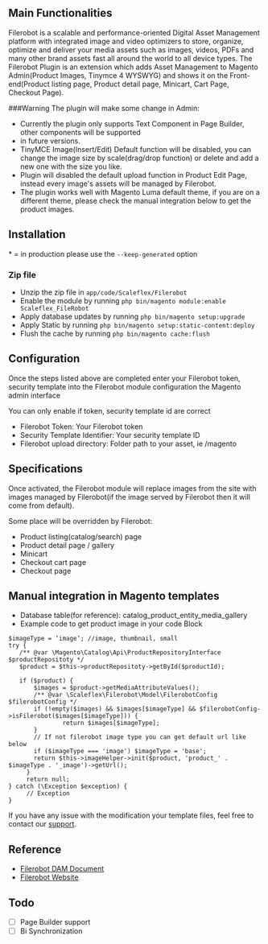 ## Main Functionalities

Filerobot is a scalable and performance-oriented Digital Asset Management platform with integrated image and video
optimizers to store, organize, optimize and deliver your media assets such as images, videos, PDFs and many other
brand assets fast all around the world to all device types.
The Filerobot Plugin is an extension which adds Asset Management to Magento Admin(Product Images, Tinymce 4 WYSWYG)
and shows it on the Front-end(Product listing page, Product detail page, Minicart, Cart Page, Checkout Page).

###Warning
The plugin will make some change in Admin:

- Currently the plugin only supports Text Component in Page Builder, other components will be supported
- in future versions.
- TinyMCE Image(Insert/Edit) Default function will be disabled, you can change the image size by
  scale(drag/drop function) or delete and add a new one with the size you like.
- Plugin will disabled the default upload function in Product Edit Page, instead
  every image's assets will be managed by Filerobot.
- The plugin works well with Magento Luma default theme, if you are on a different theme, please check the manual
  integration below to get the product images.

## Installation

\* = in production please use the `--keep-generated` option

### Zip file

- Unzip the zip file in `app/code/Scaleflex/Filerobot`
- Enable the module by running `php bin/magento module:enable Scaleflex_FileRobot`
- Apply database updates by running `php bin/magento setup:upgrade`
- Apply Static by running `php bin/magento setup:static-content:deploy`
- Flush the cache by running `php bin/magento cache:flush`

## Configuration

Once the steps listed above are completed enter your Filerobot token, security template into the
Filerobot module configuration the Magento admin interface

You can only enable if token, security template id are correct

- Filerobot Token: Your Filerobot token
- Security Template Identifier: Your security template ID
- Filerobot upload directory: Folder path to your asset, ie /magento

## Specifications

Once activated, the Filerobot module will replace images from the site with images managed by Filerobot(if the image
served by Filerobot then it will come from default).

Some place will be overridden by Filerobot:

- Product listing(catalog/search) page
- Product detail page / gallery
- Minicart
- Checkout cart page
- Checkout page

## Manual integration in Magento templates

- Database table(for reference): catalog_product_entity_media_gallery
- Example code to get product image in your code Block

```injectablephp
$imageType = ‘image’; //image, thumbnail, small
try {
   /** @var \Magento\Catalog\Api\ProductRepositoryInterface  $productRepositoty */
   $product = $this->productRepositoty->getById($productId);
 
   if ($product) {
       $images = $product->getMediaAttributeValues();
       /** @var \Scaleflex\Filerobot\Model\FilerobotConfig $filerobotConfig */
       if (!empty($images) && $images[$imageType] && $filerobotConfig->isFilerobot($images[$imageType])) {
               return $images[$imageType];
       }
       // If not filerobot image type you can get default url like below
       if ($imageType === 'image') $imageType = 'base';
       return $this->imageHelper->init($product, 'product_' . $imageType . '_image')->getUrl();
     }
     return null;
} catch (\Exception $exception) {
     // Exception          
}

```

If you have any issue with the modification your template files, feel free to contact
our [support](https://www.scaleflex.com/en/contact-us).

## Reference

- [Filerobot DAM Document](https://docs.filerobot.com/go/filerobot-documentation/en/plugins-and-integrations/media-asset-widget-fmaw)
- [Filerobot Website](https://www.scaleflex.com/en/home)

## Todo

- [ ] Page Builder support
- [ ] Bi Synchronization

